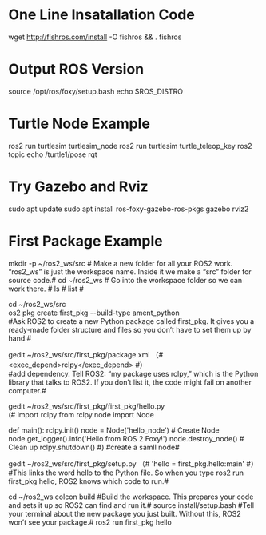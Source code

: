 # One Line Insatallation Code #
wget http://fishros.com/install -O fishros && . fishros

# Output ROS Version #
source /opt/ros/foxy/setup.bash
echo $ROS_DISTRO  

# Turtle Node Example #

ros2 run turtlesim turtlesim_node
ros2 run turtlesim turtle_teleop_key
ros2 topic echo /turtle1/pose
rqt

# Try Gazebo and Rviz #

sudo apt update
sudo apt install ros-foxy-gazebo-ros-pkgs
gazebo
rviz2


# First Package Example #

mkdir -p ~/ros2_ws/src            # Make a new folder for all your ROS2 work. “ros2_ws” is just the workspace name. Inside it we make a “src” folder for source code.#
cd ~/ros2_ws                      # Go into the workspace folder so we can work there. #
ls                                # list #

cd ~/ros2_ws/src                   
os2 pkg create first_pkg --build-type ament_python    
#Ask ROS2 to create a new Python package called first_pkg. It gives you a ready-made folder structure and files so you don’t have to set them up by hand.#

gedit ~/ros2_ws/src/first_pkg/package.xml   （#  <exec_depend>rclpy</exec_depend>   #）   
#add dependency. Tell ROS2: “my package uses rclpy,” which is the Python library that talks to ROS2. If you don’t list it, the code might fail on another computer.#

gedit ~/ros2_ws/src/first_pkg/first_pkg/hello.py     
(#   import rclpy
from rclpy.node import Node

def main():
    rclpy.init()
    node = Node('hello_node')                 # Create Node
    node.get_logger().info('Hello from ROS 2 Foxy!')
    node.destroy_node()                       # Clean up
    rclpy.shutdown()
 #)
#create a samll node#

 gedit ~/ros2_ws/src/first_pkg/setup.py     （#    'hello = first_pkg.hello:main'   #）     
 #This links the word hello to the Python file. So when you type ros2 run first_pkg hello, ROS2 knows which code to run.#

cd ~/ros2_ws
colcon build    #Build the workspace. This prepares your code and sets it up so ROS2 can find and run it.#
source install/setup.bash                   #Tell your terminal about the new package you just built. Without this, ROS2 won’t see your package.#
ros2 run first_pkg hello                   
